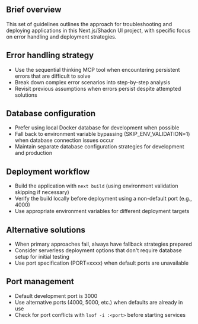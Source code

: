 ## Brief overview
This set of guidelines outlines the approach for troubleshooting and deploying applications in this Next.js/Shadcn UI project, with specific focus on error handling and deployment strategies.

## Error handling strategy
- Use the sequential thinking MCP tool when encountering persistent errors that are difficult to solve
- Break down complex error scenarios into step-by-step analysis
- Revisit previous assumptions when errors persist despite attempted solutions

## Database configuration
- Prefer using local Docker database for development when possible
- Fall back to environment variable bypassing (SKIP_ENV_VALIDATION=1) when database connection issues occur
- Maintain separate database configuration strategies for development and production

## Deployment workflow
- Build the application with `next build` (using environment validation skipping if necessary)
- Verify the build locally before deployment using a non-default port (e.g., 4000)
- Use appropriate environment variables for different deployment targets

## Alternative solutions
- When primary approaches fail, always have fallback strategies prepared
- Consider serverless deployment options that don't require database setup for initial testing
- Use port specification (PORT=xxxx) when default ports are unavailable

## Port management
- Default development port is 3000
- Use alternative ports (4000, 5000, etc.) when defaults are already in use
- Check for port conflicts with `lsof -i :<port>` before starting services
